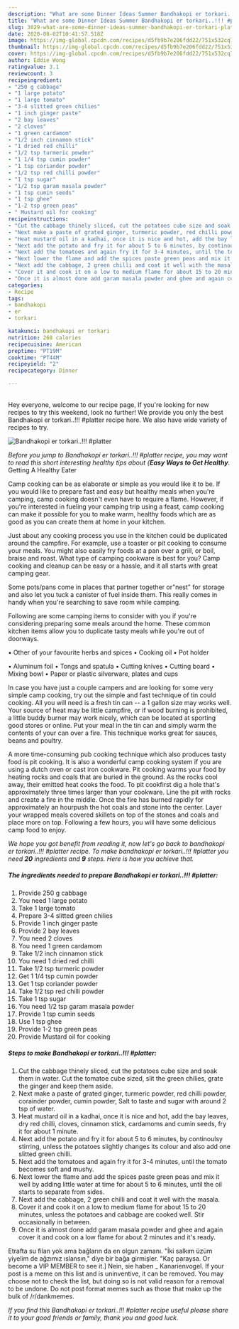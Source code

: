 ```yaml
---
description: "What are some Dinner Ideas Summer Bandhakopi er torkari..!!! #platter"
title: "What are some Dinner Ideas Summer Bandhakopi er torkari..!!! #platter"
slug: 3029-what-are-some-dinner-ideas-summer-bandhakopi-er-torkari-platter
date: 2020-08-02T10:41:57.518Z
image: https://img-global.cpcdn.com/recipes/d5fb9b7e206fdd22/751x532cq70/bandhakopi-er-torkari-platter-recipe-main-photo.jpg
thumbnail: https://img-global.cpcdn.com/recipes/d5fb9b7e206fdd22/751x532cq70/bandhakopi-er-torkari-platter-recipe-main-photo.jpg
cover: https://img-global.cpcdn.com/recipes/d5fb9b7e206fdd22/751x532cq70/bandhakopi-er-torkari-platter-recipe-main-photo.jpg
author: Eddie Wong
ratingvalue: 3.1
reviewcount: 3
recipeingredient:
- "250 g cabbage"
- "1 large potato"
- "1 large tomato"
- "3-4 slitted green chilies"
- "1 inch ginger paste"
- "2 bay leaves"
- "2 cloves"
- "1 green cardamom"
- "1/2 inch cinnamon stick"
- "1 dried red chilli"
- "1/2 tsp turmeric powder"
- "1 1/4 tsp cumin powder"
- "1 tsp coriander powder"
- "1/2 tsp red chilli powder"
- "1 tsp sugar"
- "1/2 tsp garam masala powder"
- "1 tsp cumin seeds"
- "1 tsp ghee"
- "1-2 tsp green peas"
- " Mustard oil for cooking"
recipeinstructions:
- "Cut the cabbage thinely sliced, cut the potatoes cube size and soak them in water. Cut the tomatoe cube sized, slit the green chilies, grate the ginger and keep them aside."
- "Next make a paste of grated ginger, turmeric powder, red chilli powder, corainder powder, cumin powder, Salt to taste and sugar with around 2 tsp of water."
- "Heat mustard oil in a kadhai, once it is nice and hot, add the bay leaves, dry red chilli, cloves, cinnamon stick, cardamoms and cumin seeds, fry it for about 1 minute."
- "Next add the potato and fry it for about 5 to 6 minutes, by continoulsy stirring, unless the potatoes slightly changes its colour and also add one slitted green chilli."
- "Next add the tomatoes and again fry it for 3-4 minutes, until the tomato becomes soft and mushy."
- "Next lower the flame and add the spices paste green peas and mix it well by adding little water at time for about 5 to 6 minutes, until the oil starts to separate from sides."
- "Next add the cabbage, 2 green chilli and coat it well with the masala."
- "Cover it and cook it on a low to medium flame for about 15 to 20 minutes, unless the potatoes and cabbage are cooked well. Stir occasionally in between."
- "Once it is almost done add garam masala powder and ghee and again cover it and cook on a low flame for about 2 minutes and it&#39;s ready."
categories:
- Recipe
tags:
- bandhakopi
- er
- torkari

katakunci: bandhakopi er torkari 
nutrition: 268 calories
recipecuisine: American
preptime: "PT19M"
cooktime: "PT44M"
recipeyield: "2"
recipecategory: Dinner

---
```

<br>
Hey everyone, welcome to our recipe page, If you're looking for new recipes to try this weekend, look no further! We provide you only the best Bandhakopi er torkari..!!! #platter recipe here. We also have wide variety of recipes to try.
<br>


![Bandhakopi er torkari..!!! #platter](https://img-global.cpcdn.com/recipes/d5fb9b7e206fdd22/751x532cq70/bandhakopi-er-torkari-platter-recipe-main-photo.jpg)

<i>Before you jump to Bandhakopi er torkari..!!! #platter recipe, you may want to read this short interesting healthy tips about {<strong>Easy Ways to Get Healthy</strong>.</i>
Getting A Healthy Eater

    
Camp cooking can be as elaborate or simple as you would like it to be. If you would like to prepare fast and easy but healthy meals when you're camping, camp cooking doesn't even have to require a flame. However, if you're interested in fueling your camping trip using a feast, camp cooking can make it possible for you to make warm, healthy foods which are as good as you can create them at home in your kitchen.

 Just about any cooking process you use in the kitchen could be duplicated around the campfire. For example, use a toaster or pit cooking to consume your meals. You might also easily fry foods at a pan over a grill, or boil, braise and roast. What type of camping cookware is best for you? Camp cooking and cleanup can be easy or a hassle, and it all starts with great camping gear.

Some pots/pans come in places that partner together or"nest" for storage and also let you tuck a canister of fuel inside them. This really comes in handy when you're searching to save room while camping.

Following are some camping items to consider with you if you're considering preparing some meals around the home. These common kitchen items allow you to duplicate tasty meals while you're out of doorways.


• Other of your favourite herbs and spices
• Cooking oil
• Pot holder

• Aluminum foil
• Tongs and spatula
• Cutting knives
• Cutting board
• Mixing bowl
• Paper or plastic silverware, plates and cups

In case you have just a couple campers and are looking for some very simple camp cooking, try out the simple and fast technique of tin could cooking. All you will need is a fresh tin can -- a 1 gallon size may works well. Your source of heat may be little campfire, or if wood burning is prohibited, a little buddy burner may work nicely, which can be located at sporting good stores or online. Put your meal in the tin can and simply warm the contents of your can over a fire.  This technique works great for sauces, beans and poultry.

A more time-consuming pub cooking technique which also produces tasty food is pit cooking.  It is also a wonderful camp cooking system if you are using a dutch oven or cast iron cookware. Pit cooking warms your food by heating rocks and coals that are buried in the ground. As the rocks cool away, their emitted heat cooks the food. To pit cookfirst dig a hole that's approximately three times larger than your cookware. Line the pit with rocks and create a fire in the middle. Once the fire has burned rapidly for approximately an hourpush the hot coals and stone into the center. Layer your wrapped meals covered skillets on top of the stones and coals and place more on top. Following a few hours, you will have some delicious camp food to enjoy.


<i>We hope you got benefit from reading it, now let's go back to bandhakopi er torkari..!!! #platter recipe. To make bandhakopi er torkari..!!! #platter you need <strong>20</strong> ingredients and <strong>9</strong> steps. Here is how you achieve that.
</i>

##### The ingredients needed to prepare Bandhakopi er torkari..!!! #platter:

1. Provide 250 g cabbage
1. You need 1 large potato
1. Take 1 large tomato
1. Prepare 3-4 slitted green chilies
1. Provide 1 inch ginger paste
1. Provide 2 bay leaves
1. You need 2 cloves
1. You need 1 green cardamom
1. Take 1/2 inch cinnamon stick
1. You need 1 dried red chilli
1. Take 1/2 tsp turmeric powder
1. Get 1 1/4 tsp cumin powder
1. Get 1 tsp coriander powder
1. Take 1/2 tsp red chilli powder
1. Take 1 tsp sugar
1. You need 1/2 tsp garam masala powder
1. Provide 1 tsp cumin seeds
1. Use 1 tsp ghee
1. Provide 1-2 tsp green peas
1. Provide  Mustard oil for cooking


##### Steps to make Bandhakopi er torkari..!!! #platter:

1. Cut the cabbage thinely sliced, cut the potatoes cube size and soak them in water. Cut the tomatoe cube sized, slit the green chilies, grate the ginger and keep them aside.
1. Next make a paste of grated ginger, turmeric powder, red chilli powder, corainder powder, cumin powder, Salt to taste and sugar with around 2 tsp of water.
1. Heat mustard oil in a kadhai, once it is nice and hot, add the bay leaves, dry red chilli, cloves, cinnamon stick, cardamoms and cumin seeds, fry it for about 1 minute.
1. Next add the potato and fry it for about 5 to 6 minutes, by continoulsy stirring, unless the potatoes slightly changes its colour and also add one slitted green chilli.
1. Next add the tomatoes and again fry it for 3-4 minutes, until the tomato becomes soft and mushy.
1. Next lower the flame and add the spices paste green peas and mix it well by adding little water at time for about 5 to 6 minutes, until the oil starts to separate from sides.
1. Next add the cabbage, 2 green chilli and coat it well with the masala.
1. Cover it and cook it on a low to medium flame for about 15 to 20 minutes, unless the potatoes and cabbage are cooked well. Stir occasionally in between.
1. Once it is almost done add garam masala powder and ghee and again cover it and cook on a low flame for about 2 minutes and it&#39;s ready.


Etrafta su filan yok ama bağların da en olgun zamanı. &#34;İki salkım üzüm yiyelim de ağzımız ıslansın,&#34; diye bir bağa girmişler. &#34;Kaç paraysa. Or become a VIP MEMBER to see it.] Nein, sie haben _ Kanarienvogel. If your post is a meme on this list and is uninventive, it can be removed. You may choose not to check the list, but doing so is not valid reason for a removal to be undone. Do not post format memes such as those that make up the bulk of /r/dankmemes. 

<i>If you find this Bandhakopi er torkari..!!! #platter recipe useful please share it to your good friends or family, thank you and good luck.</i>
